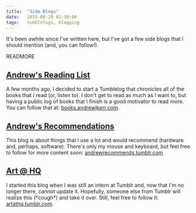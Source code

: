 ```yaml
---
title:  "Side Blogs"
date:   2015-08-29 01:30:00
tags:   tumblelogs, blogging
---
```


It's been awhile since I've written here, but I've got a few side blogs that I should mention (and, you can follow!).

READMORE

## [Andrew's Reading List](http://books.andrewjkerr.com)

A few months ago, I decided to start a Tumblelog that chronicles all of the books that I read (or, listen to). I don't get to read as much as I want to, but having a public log of books that I finish is a good motivator to read more. You can follow that at: [books.andrewjkerr.com](http://books.andrewjkerr.com).

## [Andrew's Recommendations](http://andrewrecommends.tumblr.com/)

This blog is about things that I use a lot and would recommend (hardware and, perhaps, software). There's only my mouse and keyboard, but feel free to follow for more content soon: [andrewrecommends.tumblr.com](http://andrewrecommends.tumblr.com/).

## [Art @ HQ](http://artathq.tumblr.com/)

I started this blog when I was still an intern at Tumblr and, now that I'm no longer there, cannot update it. Hopefully, someone else from Tumblr will realize this (\*cough\*) and take it over. Still, feel free to follow it: [artathq.tumblr.com](http://artathq.tumblr.com).
